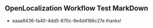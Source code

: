 ## OpenLocalization Workflow Test MarkDown
* eaaa8436-fa40-4dd5-870c-9e4d4186c27e thanks!

<!--HONumber=Aug16_HO4-->


